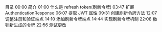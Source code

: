 

目录
00:00 简介
01:00 什么是 refresh token(刷新令牌)
03:47 扩展 AuthenticationResponse
06:07 提取 JWT 属性
09:31 创建刷新令牌方法
12:07 调整注册和验证端点
14:10 添加刷新令牌端点
14:44 实现刷新令牌机制
22:08 撤销新生成的令牌
22:56 测试更改
